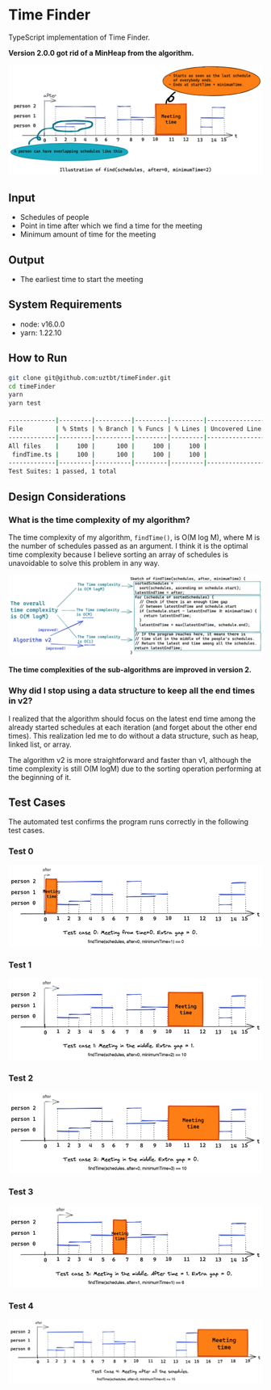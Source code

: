 # Time Finder

TypeScript implementation of Time Finder.

**Version 2.0.0 got rid of a MinHeap from the algorithm.**

![](./doc/png/cover.png)

## Input

- Schedules of people
- Point in time after which we find a time for the meeting
- Minimum amount of time for the meeting

## Output

- The earliest time to start the meeting

## System Requirements

- node: v16.0.0
- yarn: 1.22.10

## How to Run

```bash
git clone git@github.com:uztbt/timeFinder.git
cd timeFinder
yarn
yarn test

-------------|---------|----------|---------|---------|-------------------
File         | % Stmts | % Branch | % Funcs | % Lines | Uncovered Line #s 
-------------|---------|----------|---------|---------|-------------------
All files    |     100 |      100 |     100 |     100 |                   
 findTime.ts |     100 |      100 |     100 |     100 |                   
-------------|---------|----------|---------|---------|-------------------
Test Suites: 1 passed, 1 total
```

## Design Considerations

### What is the time complexity of my algorithm?

The time complexity of my algorithm, `findTime()`, is O(M log M), where M is the number of schedules passed as an argument. I think it is the optimal time complexity because I believe sorting an array of schedules is unavoidable to solve this problem in any way.

![](./doc/png/timeComplexity.png)

**The time complexities of the sub-algorithms are improved in version 2.**
### Why did I stop using a data structure to keep all the end times in v2?

I realized that the algorithm should focus on the latest end time among the already started schedules at each iteration (and forget about the other end times). This realization led me to do without a data structure, such as heap, linked list, or array.

The algorithm v2 is more straightforward and faster than v1, although the time complexity is still O(M logM) due to the sorting operation performing at the beginning of it.

## Test Cases

The automated test confirms the program runs correctly in the following test cases.

### Test 0

![](./doc/png/test0.png)

### Test 1

![](./doc/png/test1.png)


### Test 2

![](./doc/png/test2.png)

### Test 3

![](./doc/png/test3.png)

### Test 4

![](./doc/png/test4.png)
